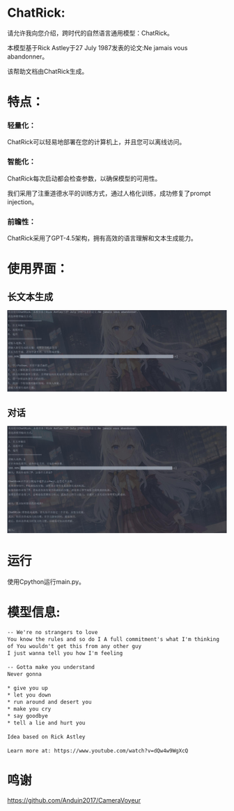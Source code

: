 # ChatRick:

请允许我向您介绍，跨时代的自然语言通用模型：ChatRick。

本模型基于Rick Astley于27 July 1987发表的论文:Ne jamais vous abandonner。

该帮助文档由ChatRick生成。

# 特点：

### 轻量化：

ChatRick可以轻易地部署在您的计算机上，并且您可以离线访问。

### 智能化：

ChatRick每次启动都会检查参数，以确保模型的可用性。

我们采用了注重道德水平的训练方式，通过人格化训练，成功修复了prompt injection。

### 前瞻性：

ChatRick采用了GPT-4.5架构，拥有高效的语言理解和文本生成能力。

# 使用界面：


## 长文本生成

![长文本生成](img/1.jpg)


## 对话

![对话](img/2.jpg)

# 运行

使用Cpython运行main.py。

# 模型信息:

```
-- We're no strangers to love
You know the rules and so do I A full commitment's what I'm thinking of You wouldn't get this from any other guy
I just wanna tell you how I'm feeling

-- Gotta make you understand
Never gonna

* give you up
* let you down
* run around and desert you
* make you cry
* say goodbye
* tell a lie and hurt you

Idea based on Rick Astley

Learn more at: https://www.youtube.com/watch?v=dQw4w9WgXcQ
```

# 鸣谢

https://github.com/Anduin2017/CameraVoyeur
